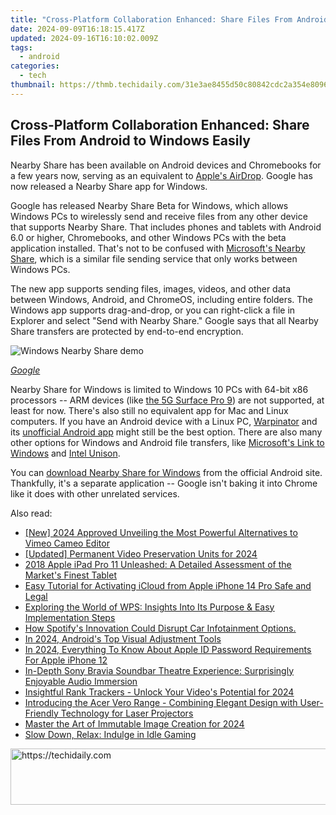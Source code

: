 ```yaml
---
title: "Cross-Platform Collaboration Enhanced: Share Files From Android to Windows Easily"
date: 2024-09-09T16:18:15.417Z
updated: 2024-09-16T16:10:02.009Z
tags:
  - android
categories:
  - tech
thumbnail: https://thmb.techidaily.com/31e3ae8455d50c80842cdc2a354e8096f8d646d3db5eda647c388c8800cd490f.jpg
---
```


## Cross-Platform Collaboration Enhanced: Share Files From Android to Windows Easily

Nearby Share has been available on Android devices and Chromebooks for a few years now, serving as an equivalent to [Apple's AirDrop](https://program-issues.techidaily.com/understanding-and-fixing-the-dilemma-why-is-msi-afterburner-not-seeing-my-gpu-in-w10w11/). Google has now released a Nearby Share app for Windows.

 Google has released Nearby Share Beta for Windows, which allows Windows PCs to wirelessly send and receive files from any other device that supports Nearby Share. That includes phones and tablets with Android 6.0 or higher, Chromebooks, and other Windows PCs with the beta application installed. That's not to be confused with [Microsoft's Nearby Share](https://instagram-video-files.techidaily.com/image-improvement-masterclass-top-apps-decoded-for-2024/), which is a similar file sending service that only works between Windows PCs.

 The new app supports sending files, images, videos, and other data between Windows, Android, and ChromeOS, including entire folders. The Windows app supports drag-and-drop, or you can right-click a file in Explorer and select "Send with Nearby Share." Google says that all Nearby Share transfers are protected by end-to-end encryption.

![Windows Nearby Share demo](https://static1.howtogeekimages.com/wordpress/wp-content/uploads/2023/04/vlcsnap-2023-04-03-10h23m36s387.png) 

_[Google](https://android.com/better-together/nearby-share-app/)_

 Nearby Share for Windows is limited to Windows 10 PCs with 64-bit x86 processors -- ARM devices (like [the 5G Surface Pro 9](https://mondly-stories.techidaily.com/arabic-basics-for-first-timers/)) are not supported, at least for now. There's also still no equivalent app for Mac and Linux computers. If you have an Android device with a Linux PC, [Warpinator](https://github.com/linuxmint/warpinator) and its [unofficial Android app](https://www.anrdoezrs.net/links/3607085/type/dlg/sid/UUhtgUeUpU202193/https://play.google.com/store/apps/details?id=slowscript.warpinator&hl=en%5FUS&gl=US) might still be the best option. There are also many other options for Windows and Android file transfers, like [Microsoft's Link to Windows](https://tech-haven.techidaily.com/perfect-integration-plugins-chatgpt-and-vs-code-unite/) and [Intel Unison](https://www.intel.com/content/www/us/en/products/docs/unison/overview.html).

 You can [download Nearby Share for Windows](https://android.com/better-together/nearby-share-app/) from the official Android site. Thankfully, it's a separate application -- Google isn't baking it into Chrome like it does with other unrelated services.

<ins class="adsbygoogle"
     style="display:block"
     data-ad-format="autorelaxed"
     data-ad-client="ca-pub-7571918770474297"
     data-ad-slot="1223367746"></ins>

<ins class="adsbygoogle"
     style="display:block"
     data-ad-client="ca-pub-7571918770474297"
     data-ad-slot="8358498916"
     data-ad-format="auto"
     data-full-width-responsive="true"></ins>

<span class="atpl-alsoreadstyle">Also read:</span>
<div><ul>
<li><a href="https://vimeo-videos.techidaily.com/new-2024-approved-unveiling-the-most-powerful-alternatives-to-vimeo-cameo-editor/"><u>[New] 2024 Approved Unveiling the Most Powerful Alternatives to Vimeo Cameo Editor</u></a></li>
<li><a href="https://visual-screen-recording.techidaily.com/updated-permanent-video-preservation-units-for-2024/"><u>[Updated] Permanent Video Preservation Units for 2024</u></a></li>
<li><a href="https://buynow-reviews.techidaily.com/2018-apple-ipad-pro-11-unleashed-a-detailed-assessment-of-the-markets-finest-tablet/"><u>2018 Apple iPad Pro 11 Unleashed: A Detailed Assessment of the Market's Finest Tablet</u></a></li>
<li><a href="https://activate-lock.techidaily.com/easy-tutorial-for-activating-icloud-from-apple-iphone-14-pro-safe-and-legal-by-drfone-ios/"><u>Easy Tutorial for Activating iCloud from Apple iPhone 14 Pro Safe and Legal</u></a></li>
<li><a href="https://hardware-reviews.techidaily.com/exploring-the-world-of-wps-insights-into-its-purpose-and-easy-implementation-steps/"><u>Exploring the World of WPS: Insights Into Its Purpose & Easy Implementation Steps</u></a></li>
<li><a href="https://hardware-reviews.techidaily.com/how-spotifys-innovation-could-disrupt-car-infotainment-options/"><u>How Spotify's Innovation Could Disrupt Car Infotainment Options.</u></a></li>
<li><a href="https://extra-information.techidaily.com/in-2024-androids-top-visual-adjustment-tools/"><u>In 2024, Android's Top Visual Adjustment Tools</u></a></li>
<li><a href="https://apple-account.techidaily.com/in-2024-everything-to-know-about-apple-id-password-requirements-for-apple-iphone-12-by-drfone-ios/"><u>In 2024, Everything To Know About Apple ID Password Requirements For Apple iPhone 12</u></a></li>
<li><a href="https://hardware-reviews.techidaily.com/in-depth-sony-bravia-soundbar-theatre-experience-surprisingly-enjoyable-audio-immersion/"><u>In-Depth Sony Bravia Soundbar Theatre Experience: Surprisingly Enjoyable Audio Immersion</u></a></li>
<li><a href="https://youtube-docs.techidaily.com/htful-rank-trackers-unlock-your-videos-potential-for-2024/"><u>Insightful Rank Trackers - Unlock Your Video's Potential for 2024</u></a></li>
<li><a href="https://hardware-reviews.techidaily.com/introducing-the-acer-vero-range-combining-elegant-design-with-user-friendly-technology-for-laser-projectors/"><u>Introducing the Acer Vero Range - Combining Elegant Design with User-Friendly Technology for Laser Projectors</u></a></li>
<li><a href="https://youtube-data.techidaily.com/r-the-art-of-immutable-image-creation-for-2024/"><u>Master the Art of Immutable Image Creation for 2024</u></a></li>
<li><a href="https://games-able.techidaily.com/slow-down-relax-indulge-in-idle-gaming/"><u>Slow Down, Relax: Indulge in Idle Gaming</u></a></li>
</ul></div>

<!-- affiliate ads begin -->
<a href="https://unicoeye.pxf.io/c/5597632/2134236/18498" target="_top" id="2134236">
  <img src="//a.impactradius-go.com/display-ad/18498-2134236" border="0" alt="https://techidaily.com" width="728" height="90"/>
</a>
<img height="0" width="0" src="https://unicoeye.pxf.io/i/5597632/2134236/18498" style="position:absolute;visibility:hidden;" border="0" />
<!-- affiliate ads end -->

